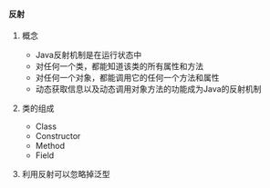 #### 反射

1. 概念
   * Java反射机制是在运行状态中
   * 对任何一个类，都能知道该类的所有属性和方法
   * 对任何一个对象，都能调用它的任何一个方法和属性
   * 动态获取信息以及动态调用对象方法的功能成为Java的反射机制
2. 类的组成
   * Class
   * Constructor
   * Method
   * Field

3. 利用反射可以忽略掉泛型

